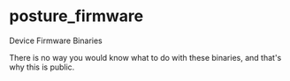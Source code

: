 # posture_firmware
Device Firmware Binaries

There is no way you would know what to do with these binaries, and that's why this is public.
